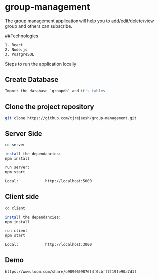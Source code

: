 # group-management

The group management application will help you to add/edit/delete/view group and others can subscribe.

##Technologies
```bash
1. React
2. Node.js
3. PostgreSQL
```


Steps to run the application locally

## Create Database
```bash
Import the database `groupdb` and it's tables
```
## Clone the project repository
```bash
git clone https://github.com/tjrejeesh/group-management.git
```

## Server Side
```bash
cd server

install the dependancies:
npm install

run server:
npm start

Local:            http://localhost:5000

```

## Client side
```bash
cd client

install the dependancies:
npm install

run client
npm start

Local:            http://localhost:3000
```

## Demo
```bash
https://www.loom.com/share/b9890609876f4f0cbff7f19fe90a7d1f
```

